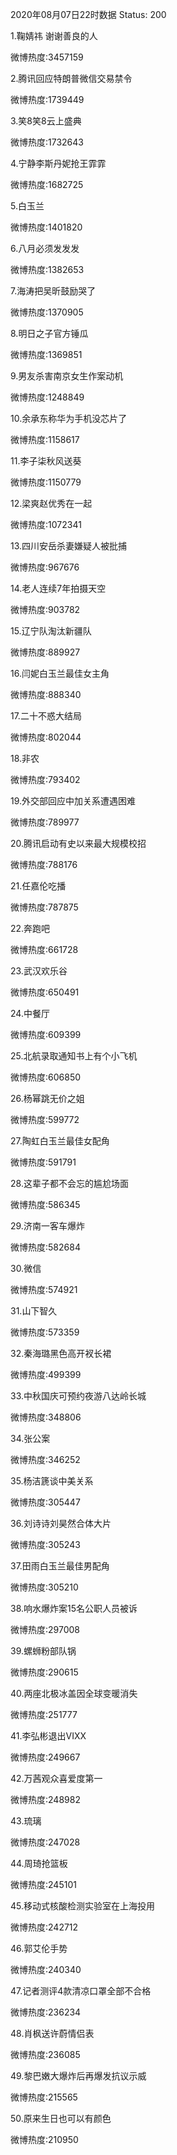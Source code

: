 2020年08月07日22时数据
Status: 200

1.鞠婧祎 谢谢善良的人

微博热度:3457159

2.腾讯回应特朗普微信交易禁令

微博热度:1739449

3.笑8笑8云上盛典

微博热度:1732643

4.宁静李斯丹妮抢王霏霏

微博热度:1682725

5.白玉兰

微博热度:1401820

6.八月必须发发发

微博热度:1382653

7.海涛把吴昕鼓励哭了

微博热度:1370905

8.明日之子官方锤瓜

微博热度:1369851

9.男友杀害南京女生作案动机

微博热度:1248849

10.余承东称华为手机没芯片了

微博热度:1158617

11.李子柒秋风送葵

微博热度:1150779

12.梁爽赵优秀在一起

微博热度:1072341

13.四川安岳杀妻嫌疑人被批捕

微博热度:967676

14.老人连续7年拍摄天空

微博热度:903782

15.辽宁队淘汰新疆队

微博热度:889927

16.闫妮白玉兰最佳女主角

微博热度:888340

17.二十不惑大结局

微博热度:802044

18.非农

微博热度:793402

19.外交部回应中加关系遭遇困难

微博热度:789977

20.腾讯启动有史以来最大规模校招

微博热度:788176

21.任嘉伦吃播

微博热度:787875

22.奔跑吧

微博热度:661728

23.武汉欢乐谷

微博热度:650491

24.中餐厅

微博热度:609399

25.北航录取通知书上有个小飞机

微博热度:606850

26.杨幂跳无价之姐

微博热度:599772

27.陶虹白玉兰最佳女配角

微博热度:591791

28.这辈子都不会忘的尴尬场面

微博热度:586345

29.济南一客车爆炸

微博热度:582684

30.微信

微博热度:574921

31.山下智久

微博热度:573359

32.秦海璐黑色高开衩长裙

微博热度:499399

33.中秋国庆可预约夜游八达岭长城

微博热度:348806

34.张公案

微博热度:346252

35.杨洁篪谈中美关系

微博热度:305447

36.刘诗诗刘昊然合体大片

微博热度:305243

37.田雨白玉兰最佳男配角

微博热度:305210

38.响水爆炸案15名公职人员被诉

微博热度:297008

39.螺蛳粉部队锅

微博热度:290615

40.两座北极冰盖因全球变暖消失

微博热度:251777

41.李弘彬退出VIXX

微博热度:249667

42.万茜观众喜爱度第一

微博热度:248982

43.琉璃

微博热度:247028

44.周琦抢篮板

微博热度:245101

45.移动式核酸检测实验室在上海投用

微博热度:242712

46.郭艾伦手势

微博热度:240340

47.记者测评4款清凉口罩全部不合格

微博热度:236234

48.肖枫送许蔚情侣表

微博热度:236085

49.黎巴嫩大爆炸后再爆发抗议示威

微博热度:215565

50.原来生日也可以有颜色

微博热度:210950


